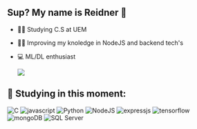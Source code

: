 ## Sup? My name is Reidner 🚀

* 👨‍🎓 Studying C.S at UEM
* 👨‍💻 Improving my knoledge in NodeJS and backend tech's
* 💻 ML/DL enthusiast

  <a href="https://github.com/reidn3r">
    <img style="margin:auto" align="center" src="https://github-readme-stats-2-reidn3r.vercel.app/api/top-langs/?username=reidn3r&layout=compact&theme=highcontrast" />
  </a>

## 📖 Studying in this moment:
<div style="display: inline_block">
    <img src="https://img.shields.io/badge/C-00599C?style=for-the-badge&logo=c&logoColor=white" alt="C">
    <img src="https://img.shields.io/badge/JavaScript-F7DF1E?style=for-the-badge&logo=javascript&logoColor=black" alt="javascript">
    <img src="https://img.shields.io/badge/Python-3776AB?style=for-the-badge&logo=python&logoColor=white" alt="Python">
    <img src="https://img.shields.io/badge/Node.js-43853D?style=for-the-badge&logo=node.js&logoColor=white" alt="NodeJS">
    <img src="https://img.shields.io/badge/Express.js-404D59?style=for-the-badge" alt="expressjs">
    <img src="https://img.shields.io/badge/TensorFlow-FF6F00?style=for-the-badge&logo=tensorflow&logoColor=white" alt="tensorflow">
    <img src="https://img.shields.io/badge/MongoDB-4EA94B?style=for-the-badge&logo=mongodb&logoColor=white" alt="mongoDB">
    <img src="https://img.shields.io/badge/Microsoft_SQL_Server-CC2927?style=for-the-badge&logo=microsoft-sql-server&logoColor=white" alt="SQL Server">
</div>

